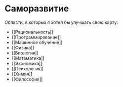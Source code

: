 # Саморазвитие

Области, в которых я хотел бы улучшать свою карту:

- [[Рациональность]]
- [[Программирование]]
- [[Машинное обучение]]
- [[Физика]]
- [[Биология]]
- [[Математика]]
- [[Экономика]]
- [[Психология]]
- [[Химия]]
- [[Философия]]

